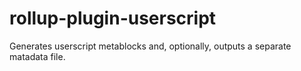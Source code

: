 # rollup-plugin-userscript
Generates userscript metablocks and, optionally, outputs a separate matadata file.
